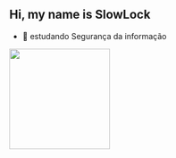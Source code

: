 ## Hi, my name is SlowLock

- 📘 estudando Segurança da informação

 <div>
  <a href="https://github.com/SlowLock">
  <img height="180em" src="https://github-readme-stats.vercel.app/api?username=SlowLock&show_icons=true&theme=github_dark&include_all_commits=true&count_private=true"/>
</div>

##
